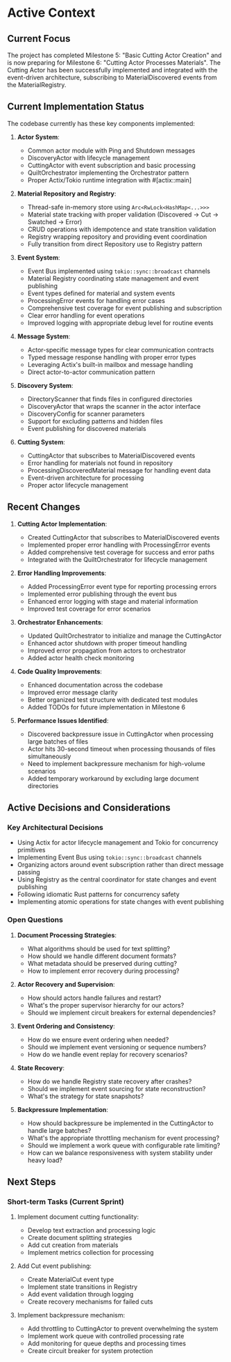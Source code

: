 # Active Context

## Current Focus

The project has completed Milestone 5: "Basic Cutting Actor Creation" and is now preparing for Milestone 6: "Cutting Actor Processes Materials". The Cutting Actor has been successfully implemented and integrated with the event-driven architecture, subscribing to MaterialDiscovered events from the MaterialRegistry.

## Current Implementation Status

The codebase currently has these key components implemented:

1. **Actor System**:

   - Common actor module with Ping and Shutdown messages
   - DiscoveryActor with lifecycle management
   - CuttingActor with event subscription and basic processing
   - QuiltOrchestrator implementing the Orchestrator pattern
   - Proper Actix/Tokio runtime integration with #[actix::main]

2. **Material Repository and Registry**:

   - Thread-safe in-memory store using `Arc<RwLock<HashMap<...>>>`
   - Material state tracking with proper validation (Discovered → Cut → Swatched → Error)
   - CRUD operations with idempotence and state transition validation
   - Registry wrapping repository and providing event coordination
   - Fully transition from direct Repository use to Registry pattern

3. **Event System**:

   - Event Bus implemented using `tokio::sync::broadcast` channels
   - Material Registry coordinating state management and event publishing
   - Event types defined for material and system events
   - ProcessingError events for handling error cases
   - Comprehensive test coverage for event publishing and subscription
   - Clear error handling for event operations
   - Improved logging with appropriate debug level for routine events

4. **Message System**:

   - Actor-specific message types for clear communication contracts
   - Typed message response handling with proper error types
   - Leveraging Actix's built-in mailbox and message handling
   - Direct actor-to-actor communication pattern

5. **Discovery System**:

   - DirectoryScanner that finds files in configured directories
   - DiscoveryActor that wraps the scanner in the actor interface
   - DiscoveryConfig for scanner parameters
   - Support for excluding patterns and hidden files
   - Event publishing for discovered materials

6. **Cutting System**:
   - CuttingActor that subscribes to MaterialDiscovered events
   - Error handling for materials not found in repository
   - ProcessingDiscoveredMaterial message for handling event data
   - Event-driven architecture for processing
   - Proper actor lifecycle management

## Recent Changes

1. **Cutting Actor Implementation**:

   - Created CuttingActor that subscribes to MaterialDiscovered events
   - Implemented proper error handling with ProcessingError events
   - Added comprehensive test coverage for success and error paths
   - Integrated with the QuiltOrchestrator for lifecycle management

2. **Error Handling Improvements**:

   - Added ProcessingError event type for reporting processing errors
   - Implemented error publishing through the event bus
   - Enhanced error logging with stage and material information
   - Improved test coverage for error scenarios

3. **Orchestrator Enhancements**:

   - Updated QuiltOrchestrator to initialize and manage the CuttingActor
   - Enhanced actor shutdown with proper timeout handling
   - Improved error propagation from actors to orchestrator
   - Added actor health check monitoring

4. **Code Quality Improvements**:

   - Enhanced documentation across the codebase
   - Improved error message clarity
   - Better organized test structure with dedicated test modules
   - Added TODOs for future implementation in Milestone 6

5. **Performance Issues Identified**:
   - Discovered backpressure issue in CuttingActor when processing large batches of files
   - Actor hits 30-second timeout when processing thousands of files simultaneously
   - Need to implement backpressure mechanism for high-volume scenarios
   - Added temporary workaround by excluding large document directories

## Active Decisions and Considerations

### Key Architectural Decisions

- Using Actix for actor lifecycle management and Tokio for concurrency primitives
- Implementing Event Bus using `tokio::sync::broadcast` channels
- Organizing actors around event subscription rather than direct message passing
- Using Registry as the central coordinator for state changes and event publishing
- Following idiomatic Rust patterns for concurrency safety
- Implementing atomic operations for state changes with event publishing

### Open Questions

1. **Document Processing Strategies**:

   - What algorithms should be used for text splitting?
   - How should we handle different document formats?
   - What metadata should be preserved during cutting?
   - How to implement error recovery during processing?

2. **Actor Recovery and Supervision**:

   - How should actors handle failures and restart?
   - What's the proper supervisor hierarchy for our actors?
   - Should we implement circuit breakers for external dependencies?

3. **Event Ordering and Consistency**:

   - How do we ensure event ordering when needed?
   - Should we implement event versioning or sequence numbers?
   - How do we handle event replay for recovery scenarios?

4. **State Recovery**:

   - How do we handle Registry state recovery after crashes?
   - Should we implement event sourcing for state reconstruction?
   - What's the strategy for state snapshots?

5. **Backpressure Implementation**:
   - How should backpressure be implemented in the CuttingActor to handle large batches?
   - What's the appropriate throttling mechanism for event processing?
   - Should we implement a work queue with configurable rate limiting?
   - How can we balance responsiveness with system stability under heavy load?

## Next Steps

### Short-term Tasks (Current Sprint)

1. Implement document cutting functionality:

   - Develop text extraction and processing logic
   - Create document splitting strategies
   - Add cut creation from materials
   - Implement metrics collection for processing

2. Add Cut event publishing:

   - Create MaterialCut event type
   - Implement state transitions in Registry
   - Add event validation through logging
   - Create recovery mechanisms for failed cuts

3. Implement backpressure mechanism:
   - Add throttling to CuttingActor to prevent overwhelming the system
   - Implement work queue with controlled processing rate
   - Add monitoring for queue depths and processing times
   - Create circuit breaker for system protection
